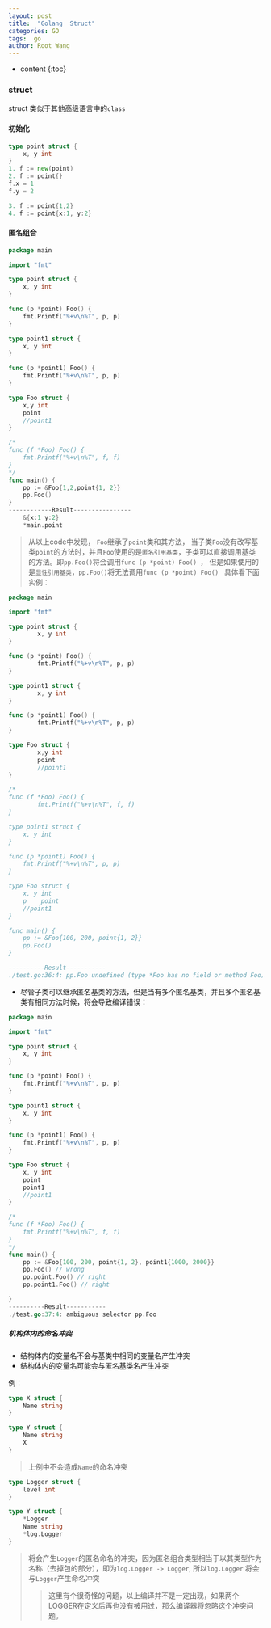 ```yaml
---
layout: post
title:  "Golang  Struct"
categories: GO
tags:  go
author: Root Wang
---
```


* content
{:toc}

### struct

struct 类似于其他高级语言中的`class`

#### 初始化

```go
type point struct {
	x, y int
}
1. f := new(point) 
2. f := point{}
f.x = 1
f.y = 2

3. f := point{1,2} 
4. f := point{x:1, y:2} 
```

#### 匿名组合
```go
package main

import "fmt"

type point struct {
	x, y int
}

func (p *point) Foo() {
	fmt.Printf("%+v\n%T", p, p)
}

type point1 struct {
	x, y int
}

func (p *point1) Foo() {
	fmt.Printf("%+v\n%T", p, p)
}

type Foo struct {
	x,y int
	point
	//point1
}

/*
func (f *Foo) Foo() {
	fmt.Printf("%+v\n%T", f, f)
}
*/
func main() {
	pp := &Foo{1,2,point{1, 2}}
	pp.Foo()
}
------------Result----------------
	&{x:1 y:2}
	*main.point
```
> 从以上code中发现， `Foo`继承了`point`类和其方法， 当子类`Foo`没有改写基类`point`的方法时，并且`Foo`使用的是`匿名引用基类`，子类可以直接调用基类的方法。即`pp.Foo()`将会调用`func (p *point) Foo() `， 
> 但是如果使用的是`显性引用基类`，`pp.Foo()`将无法调用`func (p *point) Foo() ` 具体看下面实例：
```go
package main

import "fmt"

type point struct {
        x, y int
}

func (p *point) Foo() {
        fmt.Printf("%+v\n%T", p, p)
}

type point1 struct {
        x, y int
}

func (p *point1) Foo() {
        fmt.Printf("%+v\n%T", p, p)
}

type Foo struct {
        x,y int
        point
        //point1
}

/*
func (f *Foo) Foo() {
        fmt.Printf("%+v\n%T", f, f)
}

type point1 struct {
	x, y int
}

func (p *point1) Foo() {
	fmt.Printf("%+v\n%T", p, p)
}

type Foo struct {
	x, y int
	p    point
	//point1
}

func main() {
	pp := &Foo{100, 200, point{1, 2}}
	pp.Foo()
}

----------Result-----------
./test.go:36:4: pp.Foo undefined (type *Foo has no field or method Foo)
```

* 尽管子类可以继承匿名基类的方法，但是当有多个匿名基类，并且多个匿名基类有相同方法时候，将会导致编译错误：
```go
package main

import "fmt"

type point struct {
	x, y int
}

func (p *point) Foo() {
	fmt.Printf("%+v\n%T", p, p)
}

type point1 struct {
	x, y int
}

func (p *point1) Foo() {
	fmt.Printf("%+v\n%T", p, p)
}

type Foo struct {
	x, y int
	point
	point1
	//point1
}

/*
func (f *Foo) Foo() {
	fmt.Printf("%+v\n%T", f, f)
}
*/
func main() {
	pp := &Foo{100, 200, point{1, 2}, point1{1000, 2000}}
	pp.Foo() // wrong
	pp.point.Foo() // right
	pp.point1.Foo() // right

}
----------Result-----------
./test.go:37:4: ambiguous selector pp.Foo
```

##### 机构体内的命名冲突
* 结构体内的变量名不会与基类中相同的变量名产生冲突
* 结构体内的变量名可能会与匿名基类名产生冲突

例：
```go
type X struct {
	Name string
}

type Y struct {
	Name string
	X
}
```
> 上例中不会造成`Name`的命名冲突


```go
type Logger struct {
	level int
}

type Y struct {
	*Logger
	Name string
	*log.Logger
}

``` 
> 将会产生`Logger`的匿名命名的冲突，因为匿名组合类型相当于以其类型作为名称（去掉包的部分），即为`log.Logger -> Logger`, 所以`log.Logger` 将会与`Logger`产生命名冲突
> > 这里有个很奇怪的问题，以上编译并不是一定出现，如果两个LOGGER在定义后再也没有被用过，那么编译器将忽略这个冲突问题。
